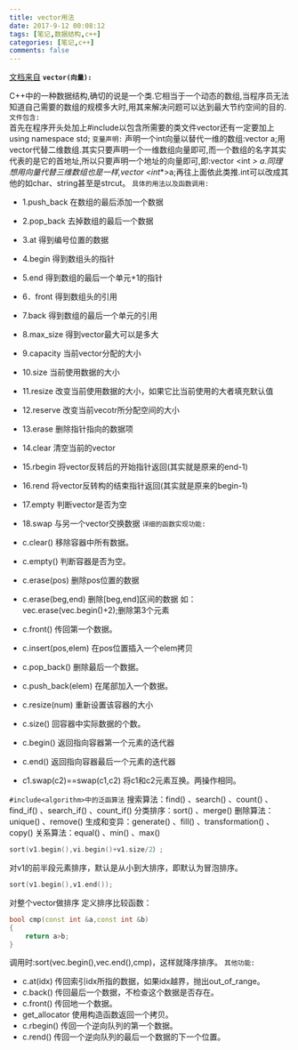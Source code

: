 ```yaml
---
title: vector用法
date: 2017-9-12 00:08:12
tags: [笔记,数据结构,c++]
categories: [笔记,c++]
comments: false
---
```


[文档来自](http://blog.csdn.net/hancunai0017/article/details/7032383)
**`vector(向量):`**
 
C++中的一种数据结构,确切的说是一个类.它相当于一个动态的数组,当程序员无法知道自己需要的数组的规模多大时,用其来解决问题可以达到最大节约空间的目的.
`文件包含:`  
首先在程序开头处加上#include<vector>以包含所需要的类文件vector还有一定要加上using namespace std;
`变量声明:`
声明一个int向量以替代一维的数组:vector <int> a;用vector代替二维数组.其实只要声明一个一维数组向量即可,而一个数组的名字其实代表的是它的首地址,所以只要声明一个地址的向量即可,即:vector <int *> a.同理想用向量代替三维数组也是一样,vector <int**>a;再往上面依此类推.int可以改成其他的如char、string甚至是strcut。
`具体的用法以及函数调用:`

* 1.push_back   在数组的最后添加一个数据
* 2.pop_back    去掉数组的最后一个数据 
* 3.at                得到编号位置的数据
* 4.begin           得到数组头的指针
* 5.end             得到数组的最后一个单元+1的指针
* 6．front        得到数组头的引用
* 7.back            得到数组的最后一个单元的引用
* 8.max_size     得到vector最大可以是多大
* 9.capacity       当前vector分配的大小
* 10.size           当前使用数据的大小
* 11.resize         改变当前使用数据的大小，如果它比当前使用的大者填充默认值
* 12.reserve      改变当前vecotr所分配空间的大小
* 13.erase         删除指针指向的数据项
* 14.clear          清空当前的vector
* 15.rbegin        将vector反转后的开始指针返回(其实就是原来的end-1)
* 16.rend          将vector反转构的结束指针返回(其实就是原来的begin-1)
* 17.empty        判断vector是否为空
* 18.swap         与另一个vector交换数据
`详细的函数实现功能:`

* c.clear()         移除容器中所有数据。
* c.empty()         判断容器是否为空。
* c.erase(pos)        删除pos位置的数据
* c.erase(beg,end) 删除[beg,end]区间的数据 如： vec.erase(vec.begin()+2);删除第3个元素
* c.front()         传回第一个数据。
* c.insert(pos,elem)  在pos位置插入一个elem拷贝
* c.pop_back()     删除最后一个数据。
* c.push_back(elem) 在尾部加入一个数据。
* c.resize(num)     重新设置该容器的大小
* c.size()         回容器中实际数据的个数。
* c.begin()           返回指向容器第一个元素的迭代器
* c.end()             返回指向容器最后一个元素的迭代器                                  
* c1.swap(c2)==swap(c1,c2)         将c1和c2元素互换。两操作相同。
 
`#include<algorithm>中的泛函算法`
搜索算法：find() 、search() 、count() 、find_if() 、search_if() 、count_if() 
分类排序：sort() 、merge() 
删除算法：unique() 、remove() 
生成和变异：generate() 、fill() 、transformation() 、copy() 
关系算法：equal() 、min() 、max() 
```cpp
sort(v1.begin(),vi.begin()+v1.size/2）; 
```
对v1的前半段元素排序，默认是从小到大排序，即默认为冒泡排序。
```cpp
sort(v1.begin(),v1.end());
```
对整个vector做排序
定义排序比较函数：
```cpp
bool cmp(const int &a,const int &b)
{
    return a>b;
}
```
调用时:sort(vec.begin(),vec.end(),cmp)，这样就降序排序。
`其他功能:`

* c.at(idx)  传回索引idx所指的数据，如果idx越界，抛出out_of_range。 
* c.back()  传回最后一个数据，不检查这个数据是否存在。
* c.front()  传回地一个数据。 
* get_allocator  使用构造函数返回一个拷贝。 
* c.rbegin()  传回一个逆向队列的第一个数据。 
* c.rend()  传回一个逆向队列的最后一个数据的下一个位置。 